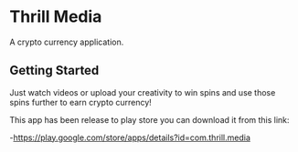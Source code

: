 # Thrill Media

A crypto currency application.

## Getting Started

Just watch videos or upload your creativity to win spins and use those spins further to earn crypto currency!

This app has been release to play store you can download it from this link:

-https://play.google.com/store/apps/details?id=com.thrill.media
